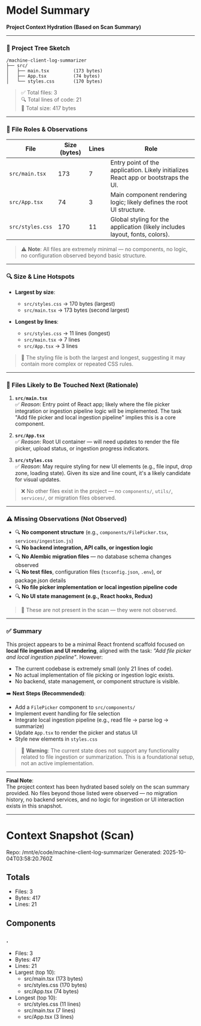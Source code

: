 # Model Summary

**Project Context Hydration (Based on Scan Summary)**

---

### 📁 Project Tree Sketch  
```
/machine-client-log-summarizer
├── src/
│   ├── main.tsx         (173 bytes)
│   ├── App.tsx          (74 bytes)
│   └── styles.css       (170 bytes)
```

> ✅ Total files: 3  
> 🔍 Total lines of code: 21  
> 📏 Total size: 417 bytes  

---

### 📝 File Roles & Observations

| File | Size (bytes) | Lines | Role |
|------|--------------|-------|------|
| `src/main.tsx` | 173 | 7 | Entry point of the application. Likely initializes React app or bootstraps the UI. |
| `src/App.tsx` | 74 | 3 | Main component rendering logic; likely defines the root UI structure. |
| `src/styles.css` | 170 | 11 | Global styling for the application (likely includes layout, fonts, colors). |

> ⚠️ **Note**: All files are extremely minimal — no components, no logic, no configuration observed beyond basic structure.

---

### 🔍 Size & Line Hotspots

- **Largest by size**:
  - `src/styles.css` → 170 bytes (largest)
  - `src/main.tsx` → 173 bytes (second largest)

- **Longest by lines**:
  - `src/styles.css` → 11 lines (longest)
  - `src/main.tsx` → 7 lines
  - `src/App.tsx` → 3 lines

> 📌 The styling file is both the largest and longest, suggesting it may contain more complex or repeated CSS rules.

---

### 🔮 Files Likely to Be Touched Next (Rationale)

1. **`src/main.tsx`**  
   ✅ *Reason*: Entry point of React app; likely where the file picker integration or ingestion pipeline logic will be implemented. The task "Add file picker and local ingestion pipeline" implies this is a core component.

2. **`src/App.tsx`**  
   ✅ *Reason*: Root UI container — will need updates to render the file picker, upload status, or ingestion progress indicators.

3. **`src/styles.css`**  
   ✅ *Reason*: May require styling for new UI elements (e.g., file input, drop zone, loading state). Given its size and line count, it's a likely candidate for visual updates.

> ❌ No other files exist in the project — no `components/`, `utils/`, `services/`, or migration files observed.

---

### ⚠️ Missing Observations (Not Observed)

- 🔍 **No component structure** (e.g., `components/FilePicker.tsx`, `services/ingestion.js`)  
- 🔍 **No backend integration, API calls, or ingestion logic**  
- 🔍 **No Alembic migration files** — no database schema changes observed  
- 🔍 **No test files**, configuration files (`tsconfig.json`, `.env`), or package.json details  
- 🔍 **No file picker implementation or local ingestion pipeline code**  
- 🔍 **No UI state management (e.g., React hooks, Redux)**  

> 🚫 These are not present in the scan — they were not observed.

---

### ✅ Summary

This project appears to be a minimal React frontend scaffold focused on **local file ingestion and UI rendering**, aligned with the task: *"Add file picker and local ingestion pipeline"*. However:

- The current codebase is extremely small (only 21 lines of code).
- No actual implementation of file picking or ingestion logic exists.
- No backend, state management, or component structure is visible.

➡️ **Next Steps (Recommended)**:
- Add a `FilePicker` component to `src/components/`
- Implement event handling for file selection
- Integrate local ingestion pipeline (e.g., read file → parse log → summarize)
- Update `App.tsx` to render the picker and status UI
- Style new elements in `styles.css`

> 🚨 **Warning**: The current state does not support any functionality related to file ingestion or summarization. This is a foundational setup, not an active implementation.

---

**Final Note**:  
The project context has been hydrated based solely on the scan summary provided. No files beyond those listed were observed — no migration history, no backend services, and no logic for ingestion or UI interaction exists in this snapshot.

---

# Context Snapshot (Scan)

Repo: /mnt/e/code/machine-client-log-summarizer
Generated: 2025-10-04T03:58:20.760Z

## Totals
- Files: 3
- Bytes: 417
- Lines: 21

## Components
### .
- Files: 3
- Bytes: 417
- Lines: 21
- Largest (top 10):
  - src/main.tsx (173 bytes)
  - src/styles.css (170 bytes)
  - src/App.tsx (74 bytes)
- Longest (top 10):
  - src/styles.css (11 lines)
  - src/main.tsx (7 lines)
  - src/App.tsx (3 lines)
